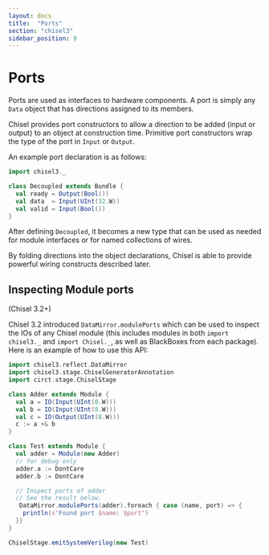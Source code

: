 ```yaml
---
layout: docs
title:  "Ports"
section: "chisel3"
sidebar_position: 9
---
```


# Ports

Ports are used as interfaces to hardware components.  A port is simply
any `Data` object that has directions assigned to its members.

Chisel provides port constructors to allow a direction to be added
(input or output) to an object at construction time. Primitive port
constructors wrap the type of the port in `Input` or `Output`.

An example port declaration is as follows:
```scala mdoc:invisible
import chisel3._
```
```scala mdoc
class Decoupled extends Bundle {
  val ready = Output(Bool())
  val data  = Input(UInt(32.W))
  val valid = Input(Bool())
}
```

After defining ```Decoupled```, it becomes a new type that can be
used as needed for module interfaces or for named collections of
wires.

By folding directions into the object declarations, Chisel is able to
provide powerful wiring constructs described later.

## Inspecting Module ports

(Chisel 3.2+)

Chisel 3.2 introduced `DataMirror.modulePorts` which can be used to inspect the IOs of any Chisel module (this includes modules in both `import chisel3._` and `import Chisel._`, as well as BlackBoxes from each package).
Here is an example of how to use this API:

```scala mdoc
import chisel3.reflect.DataMirror
import chisel3.stage.ChiselGeneratorAnnotation
import circt.stage.ChiselStage

class Adder extends Module {
  val a = IO(Input(UInt(8.W)))
  val b = IO(Input(UInt(8.W)))
  val c = IO(Output(UInt(8.W)))
  c := a +& b
}

class Test extends Module {
  val adder = Module(new Adder)
  // for debug only
  adder.a := DontCare
  adder.b := DontCare

  // Inspect ports of adder
  // See the result below.
   DataMirror.modulePorts(adder).foreach { case (name, port) => {
    println(s"Found port $name: $port")
  }}
}

ChiselStage.emitSystemVerilog(new Test)
```
